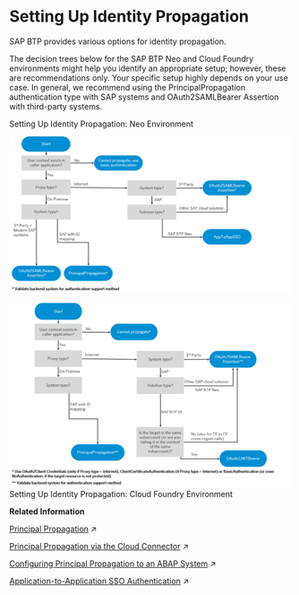 <!-- loio12cf719d12164c559b7324ee114b4733 -->

# Setting Up Identity Propagation

SAP BTP provides various options for identity propagation.

The decision trees below for the SAP BTP Neo and Cloud Foundry environments might help you identify an appropriate setup; however, these are recommendations only. Your specific setup highly depends on your use case. In general, we recommend using the PrincipalPropagation authentication type with SAP systems and OAuth2SAMLBearer Assertion with third-party systems.

   
  
<a name="loio12cf719d12164c559b7324ee114b4733__fig_h3x_1sw_42b"/>Setting Up Identity Propagation: Neo Environment

 ![](../images/sap_cp_lm_propagation_6df8bc7.png "Setting Up Identity Propagation: Neo Environment") 

   
  
<a name="loio12cf719d12164c559b7324ee114b4733__fig_o1h_dps_mpb"/>![](../images/Setting_Up_Identity_Propagation_CF_Environment_8f0b8c5.png)Setting Up Identity Propagation: Cloud Foundry Environment

 

**Related Information**  


[Principal Propagation](https://help.sap.com/viewer/ea72206b834e4ace9cd834feed6c0e09/Cloud/en-US/f70fcf1c2d0a4a979adfe44cebc93c20.html "Exchange user ID information between systems or environments in SAP BTP.") :arrow_upper_right:

[Principal Propagation via the Cloud Connector](https://help.sap.com/viewer/cca91383641e40ffbe03bdc78f00f681/Cloud/en-US/e2cbb48def4342048362039cc157b12e.html "Enable single sign-on (SSO) by forwarding the identity of cloud users to a remote system or service (Cloud Foundry environment).") :arrow_upper_right:

[Configuring Principal Propagation to an ABAP System](https://help.sap.com/viewer/b865ed651e414196b39f8922db2122c7/Cloud/en-US/6705cc350ef44628a42473b3eb72efd8.html "Learn more about the different types of configuring and supporting principal propagation for a particular AS ABAP.") :arrow_upper_right:

[Application-to-Application SSO Authentication](https://help.sap.com/viewer/b865ed651e414196b39f8922db2122c7/Cloud/en-US/e022a5eebaec4dbbabef7f5d60e13dd4.html "") :arrow_upper_right:

